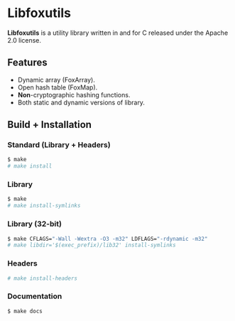 # Libfoxutils

**Libfoxutils** is a utility library written in and for C released under the Apache 2.0 license.

## Features

- Dynamic array (FoxArray).
- Open hash table (FoxMap).
- **Non**-cryptographic hashing functions.
- Both static and dynamic versions of library.

## Build + Installation

### Standard (Library + Headers)

```bash
$ make
# make install
```

### Library

```bash
$ make
# make install-symlinks
```

### Library (32-bit)

```bash
$ make CFLAGS="-Wall -Wextra -O3 -m32" LDFLAGS="-rdynamic -m32"
# make libdir='$(exec_prefix)/lib32' install-symlinks
```

### Headers

```bash
# make install-headers
```

### Documentation

```bash
$ make docs
```
